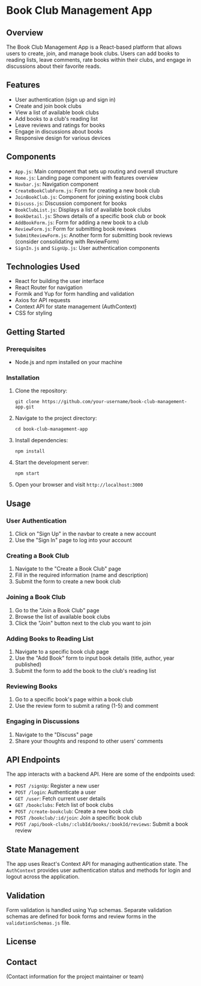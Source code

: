 # Book Club Management App

## Overview
The Book Club Management App is a React-based platform that allows users to create, join, and manage book clubs. Users can add books to reading lists, leave comments, rate books within their clubs, and engage in discussions about their favorite reads.

## Features
- User authentication (sign up and sign in)
- Create and join book clubs
- View a list of available book clubs
- Add books to a club's reading list
- Leave reviews and ratings for books
- Engage in discussions about books
- Responsive design for various devices

## Components
- `App.js`: Main component that sets up routing and overall structure
- `Home.js`: Landing page component with features overview
- `Navbar.js`: Navigation component
- `CreateBookClubForm.js`: Form for creating a new book club
- `JoinBookClub.js`: Component for joining existing book clubs
- `Discuss.js`: Discussion component for books
- `BookClubList.js`: Displays a list of available book clubs
- `BookDetail.js`: Shows details of a specific book club or book
- `AddBookForm.js`: Form for adding a new book to a club
- `ReviewForm.js`: Form for submitting book reviews
- `SubmitReviewForm.js`: Another form for submitting book reviews (consider consolidating with ReviewForm)
- `SignIn.js` and `SignUp.js`: User authentication components

## Technologies Used
- React for building the user interface
- React Router for navigation
- Formik and Yup for form handling and validation
- Axios for API requests
- Context API for state management (AuthContext)
- CSS for styling

## Getting Started

### Prerequisites
- Node.js and npm installed on your machine

### Installation
1. Clone the repository:
   ```
   git clone https://github.com/your-username/book-club-management-app.git
   ```
2. Navigate to the project directory:
   ```
   cd book-club-management-app
   ```
3. Install dependencies:
   ```
   npm install
   ```
4. Start the development server:
   ```
   npm start
   ```
5. Open your browser and visit `http://localhost:3000`

## Usage

### User Authentication
1. Click on "Sign Up" in the navbar to create a new account
2. Use the "Sign In" page to log into your account

### Creating a Book Club
1. Navigate to the "Create a Book Club" page
2. Fill in the required information (name and description)
3. Submit the form to create a new book club

### Joining a Book Club
1. Go to the "Join a Book Club" page
2. Browse the list of available book clubs
3. Click the "Join" button next to the club you want to join

### Adding Books to Reading List
1. Navigate to a specific book club page
2. Use the "Add Book" form to input book details (title, author, year published)
3. Submit the form to add the book to the club's reading list

### Reviewing Books
1. Go to a specific book's page within a book club
2. Use the review form to submit a rating (1-5) and comment

### Engaging in Discussions
1. Navigate to the "Discuss" page
2. Share your thoughts and respond to other users' comments

## API Endpoints
The app interacts with a backend API. Here are some of the endpoints used:
- `POST /signUp`: Register a new user
- `POST /login`: Authenticate a user
- `GET /user`: Fetch current user details
- `GET /bookclubs`: Fetch list of book clubs
- `POST /create-bookclub`: Create a new book club
- `POST /bookclub/:id/join`: Join a specific book club
- `POST /api/book-clubs/:clubId/books/:bookId/reviews`: Submit a book review

## State Management
The app uses React's Context API for managing authentication state. The `AuthContext` provides user authentication status and methods for login and logout across the application.

## Validation
Form validation is handled using Yup schemas. Separate validation schemas are defined for book forms and review forms in the `validationSchemas.js` file.


## License


## Contact
(Contact information for the project maintainer or team)